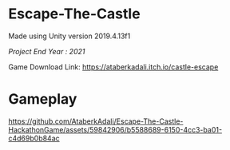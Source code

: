 # Escape-The-Castle
Made using Unity version 2019.4.13f1

*Project End Year : 2021*
 
Game Download Link: https://ataberkadali.itch.io/castle-escape
# Gameplay
 


https://github.com/AtaberkAdali/Escape-The-Castle-HackathonGame/assets/59842906/b5588689-6150-4cc3-ba01-c4d69b0b84ac

